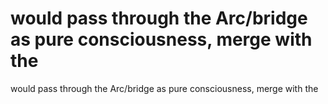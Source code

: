 # would pass through the Arc/bridge as pure consciousness, merge with the

would pass through the Arc/bridge as pure consciousness, merge with the